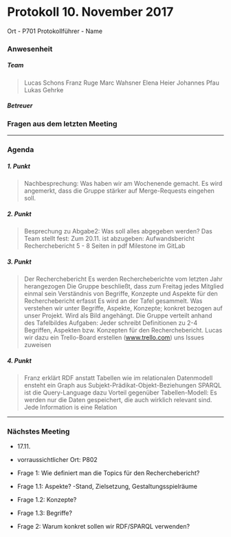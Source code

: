 # **Protokoll 10. November 2017**

Ort - P701
Protokollführer - Name

### **Anwesenheit**
##### Team
> Lucas Schons
> Franz Ruge
> Marc Wahsner
> Elena Heier
> Johannes Pfau
> Lukas Gehrke

##### Betreuer
>


### **Fragen aus dem letzten Meeting**

---------------

### **Agenda**

##### 1. Punkt
> Nachbesprechung: Was haben wir am Wochenende gemacht. Es wird angemerkt, dass die Gruppe stärker auf Merge-Requests eingehen soll.

##### 2. Punkt
> Besprechung zu Abgabe2: Was soll alles abgegeben werden?
> Das Team stellt fest:
> Zum 20.11. ist abzugeben:
>  Aufwandsbericht
>  Recherchebericht 5 - 8 Seiten in pdf
>  Milestone im GitLab
> 

##### 3. Punkt
> Der Recherchebericht
>  Es werden Rechercheberichte vom letzten Jahr herangezogen
>  Die Gruppe beschließt, dass zum Freitag jedes Mitglied einmal sein Verständnis von Begriffe, Konzepte und Aspekte für den Recherchebericht erfasst
>  Es wird an der Tafel gesammelt. Was verstehen wir unter Begriffe, Aspekte, Konzepte; konkret bezogen auf unser Projekt. Wird als Bild angehängt.
>  Die Gruppe verteilt anhand des Tafelbildes Aufgaben: Jeder schreibt Definitionen zu 2-4 Begriffen, Aspekten bzw. Konzepten für den Recherchebericht.
>  Lucas wir dazu ein Trello-Board erstellen (www.trello.com) uns Issues zuweisen

##### 4. Punkt
> Franz erklärt RDF
>  anstatt Tabellen wie im relationalen Datenmodell ensteht ein Graph aus Subjekt-Prädikat-Objekt-Beziehungen
>  SPARQL ist die Query-Language dazu
>  Vorteil gegenüber Tabellen-Modell: Es werden nur die Daten gespeichert, die auch wirklich relevant sind. Jede Information is eine Relation


--------------

### **Nächstes Meeting**

* 17.11.
* vorraussichtlicher Ort: P802

* Frage 1: Wie definiert man die Topics für den Recherchebericht?
* Frage 1.1: Aspekte? -Stand, Zielsetzung, Gestaltungsspielräume
* Frage 1.2: Konzepte?
* Frage 1.3: Begriffe?

* Frage 2: Warum konkret sollen wir RDF/SPARQL verwenden?
